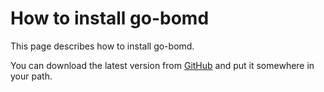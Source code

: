 # How to install go-bomd

This page describes how to install go-bomd. 

You can download the latest version from [GitHub](https://github.com/HaRo87/go-bomd/releases)
and put it somewhere in your path.
